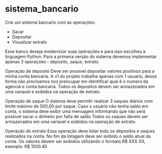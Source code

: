 # sistema_bancario
Crie um sistema bancario com as operações:
- Sacar
- Depositar
- Visualizar extrato 

Esse banco deseja modernizar suas operações e para isso escolheu a linguagem Python. 
Para a primeira versão do sistema devemos implementar apenas 3 operações - deposito, saque, extrato 


Operação de deposito 
Deve ser possível depositar valores positivos para a minha conta bancaria. A v1 do projeto trabalha apenas com 1 usuario, dessa forma não precisamos nos preocupar em identificar qual é o numero da agencia e conta bancaria. 
Todos os depositos devem ser armazenados em uma variavel e exibidos na operação de extrato. 

Operação de saque 
O sistema deve permitir realizar 3 saques diários com limite máximo de 500,00 por saque. Caso o usuário não tenha saldo em conta, o sistema deve exibir uma mensagem informando que não será possível sacar o dinheiro por falta de saldo 
Todos os saques devem ser armazenados em uma variavel e exibidos na operação de extrato.

Operação do extrato 
Essa operação deve listar todo os depositos e saques realizados na conta. No fim da listagem deve ser exibido o saldo atual da conta. 
Os valores devem ser exibidos utilizando o formato R$ XXX.XX, exemplo:  R$ 1500.45

